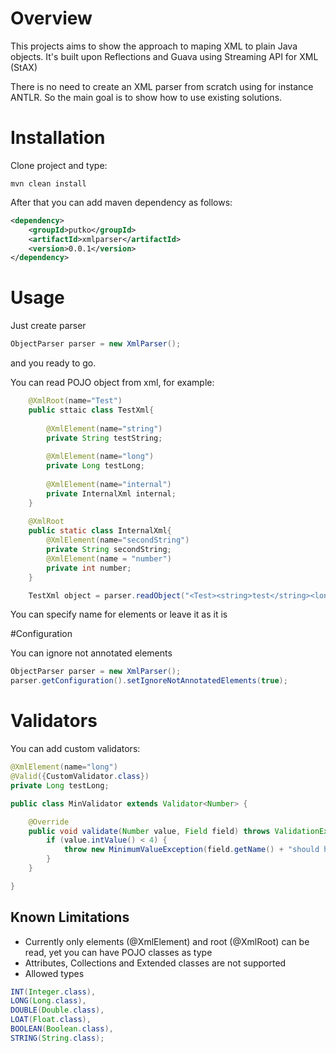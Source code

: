 # Overview

This projects aims to show the approach to maping XML to plain Java objects.
It's built upon Reflections and Guava using Streaming API for XML (StAX)

There is no need to create an XML parser from scratch using for instance ANTLR.
So the main goal is to show how to use existing solutions.

# Installation

Clone project and type:

```
mvn clean install
```

After that you can add maven dependency as follows:

```xml
<dependency>
	<groupId>putko</groupId>
	<artifactId>xmlparser</artifactId>
	<version>0.0.1</version>
</dependency>
```

# Usage

Just create parser
```java
ObjectParser parser = new XmlParser();
```
and you ready to go.

You can read POJO object from xml, for example:

```java
	@XmlRoot(name="Test")
	public sttaic class TestXml{
		
		@XmlElement(name="string")
		private String testString;
		
		@XmlElement(name="long")
		private Long testLong;
		
		@XmlElement(name="internal")
		private InternalXml internal;
	}
	
	@XmlRoot
	public static class InternalXml{
		@XmlElement(name="secondString")
		private String secondString;
		@XmlElement(name = "number")
		private int number;
	}

	TestXml object = parser.readObject("<Test><string>test</string><long>6</long><internal><secondString>test2</secondString><number>5</number></internal></Test>", TestXml.class);
```

You can specify name for elements or leave it as it is
	
#Configuration

You can ignore not annotated elements

```java
ObjectParser parser = new XmlParser();
parser.getConfiguration().setIgnoreNotAnnotatedElements(true);	
```
	
# Validators

You can add custom validators:

```java
@XmlElement(name="long")
@Valid({CustomValidator.class})
private Long testLong;
```

```java
public class MinValidator extends Validator<Number> {

	@Override
	public void validate(Number value, Field field) throws ValidationException {
		if (value.intValue() < 4) {
			throw new MinimumValueException(field.getName() + "should have value greater than 3");
		}
	}

}

```
	
## Known Limitations

* Currently only elements (@XmlElement) and root (@XmlRoot) can be read, yet you can have POJO classes as type
* Attributes, Collections and Extended classes are not supported
* Allowed types

```java
INT(Integer.class),
LONG(Long.class),
DOUBLE(Double.class),
LOAT(Float.class),
BOOLEAN(Boolean.class),
STRING(String.class);
```



